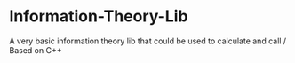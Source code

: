 # Information-Theory-Lib
A very basic information theory lib that could be used to calculate and call / Based on C++
